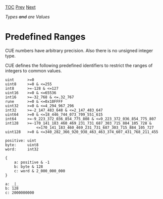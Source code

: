 [TOC](Readme.md) [Prev](ranges.md) [Next](lists.md)

_Types ~~and~~ are Values_

# Predefined Ranges

CUE numbers have arbitrary precision.
Also there is no unsigned integer type.

CUE defines the following predefined identifiers to restrict the ranges of
integers to common values.

```
uint      >=0
uint8     >=0 & <=255
int8      >=-128 & <=127
uint16    >=0 & <=65536
int16     >=-32_768 & <=.32_767
rune      >=0 & <=0x10FFFF
uint32    >=0 & <=4_294_967_296
int32     >=-2_147_483_648 & <=2_147_483_647
uint64    >=0 & <=18_446_744_073_709_551_615
int64     >=-9_223_372_036_854_775_808 & <=9_223_372_036_854_775_807
int128    >=-170_141_183_460_469_231_731_687_303_715_884_105_728 &
              <=170_141_183_460_469_231_731_687_303_715_884_105_727
uint128   >=0 & <=340_282_366_920_938_463_463_374_607_431_768_211_455
```

<!-- CUE editor -->
```
positive: uint
byte:     uint8
word:     int32

{
    a: positive & -1
    b: byte & 128
    c: word & 2_000_000_000
}
```

<!-- result -->
```
a: _|_
b: 128
c: 2000000000
```